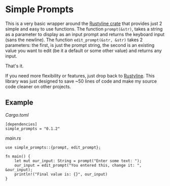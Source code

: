 Simple Prompts
==============
This is a very basic wrapper around the [Rustyline crate](https://github.com/kkawakam/rustyline) that provides just 2 simple and easy to use functions.  The function ``prompt(&str)``, takes a string as a parameter to display as an input prompt and returns the keyboard input (sans the newline).  The function ``edit_prompt(&str, &str)`` takes 2 parameters: the first, is just the prompt string, the second is an existing value you want to edit (be it a default or some other value) and returns any input.

That's it.

If you need more flexibility or features, just drop back to [Rustyline](https://github.com/kkawakam/rustyline).  This library was just designed to save ~50 lines of code and make my source code cleaner on other projects.

Example
-------

*Cargo.toml*
```
[dependencies]
simple_prompts = "0.1.2"
```

*main.rs*
```
use simple_prompts::{prompt, edit_prompt};

fn main() {
    let mut our_input: String = prompt("Enter some text: ");
    our_input = edit_prompt("You entered this, change it: ", &our_input);
    println!("Final value is: {}", our_input)
}
```
